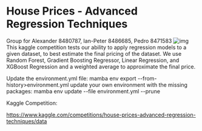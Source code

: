 # House Prices - Advanced Regression Techniques
Group for Alexander 8480787, Ian-Peter 8486685, Pedro 8471583
![img](img/housesbanner.png)
This kaggle competition tests our ability to apply regression models to a given dataset, to best estimate the final pricing of the dataset. We use Random Forest, Gradient Boosting Regressor, Linear Regression, and XGBoost Regression and a weighted average to approximate the final price. 

Update the environment.yml file: mamba env export --from-history>environment.yml
update your own environment with the missing packages: mamba env update --file environment.yml --prune

Kaggle Competition:

https://www.kaggle.com/competitions/house-prices-advanced-regression-techniques/data


